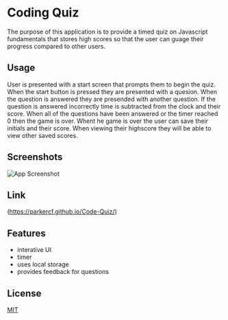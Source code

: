 
# Coding Quiz

The purpose of this application is to provide a timed quiz on Javascript fundamentals that stores high scores so that the user can guage their progress compared to other users. 

## Usage

User is presented with a start screen that prompts them to begin the quiz. When the start button is pressed they are presented with a quesion. When the question is answered they are presended with another question. If the question is answered incorrectly time is subtracted from the clock and their score. When all of the questions have been answered or the timer reached 0 then the game is over. Whent he game is over the user can save their initials and their score. When viewing their highscore they will be able to view other saved scores. 


## Screenshots

![App Screenshot](/Code-Quiz/assets/image/start.png)

## Link
(<https://parkercf.github.io/Code-Quiz/>)


## Features

- interative UI
- timer 
- uses local storage
- provides feedback for questions


## License

[MIT](https://choosealicense.com/licenses/mit/)

